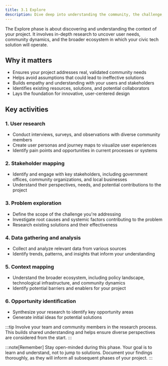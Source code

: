 ```yaml
---
title: 3.1 Explore 
description: Dive deep into understanding the community, the challenge, and the context. Cast a wide net to gather diverse perspectives and insights.
---
```


The Explore phase is about discovering and understanding the context of your project. It involves in-depth research to uncover user needs, community dynamics, and the broader ecosystem in which your civic tech solution will operate.

## Why it matters

- Ensures your project addresses real, validated community needs
- Helps avoid assumptions that could lead to ineffective solutions
- Builds empathy and understanding with your users and stakeholders
- Identifies existing resources, solutions, and potential collaborators
- Lays the foundation for innovative, user-centered design

## Key activities

### 1. User research
- Conduct interviews, surveys, and observations with diverse community members
- Create user personas and journey maps to visualize user experiences
- Identify pain points and opportunities in current processes or systems

### 2. Stakeholder mapping
- Identify and engage with key stakeholders, including government offices, community organizations, and local businesses
- Understand their perspectives, needs, and potential contributions to the project

### 3. Problem exploration
- Define the scope of the challenge you're addressing
- Investigate root causes and systemic factors contributing to the problem
- Research existing solutions and their effectiveness

### 4. Data gathering and analysis
- Collect and analyze relevant data from various sources
- Identify trends, patterns, and insights that inform your understanding

### 5. Context mapping
- Understand the broader ecosystem, including policy landscape, technological infrastructure, and community dynamics
- Identify potential barriers and enablers for your project

### 6. Opportunity identification
- Synthesize your research to identify key opportunity areas
- Generate initial ideas for potential solutions

:::tip
Involve your team and community members in the research process. This builds shared understanding and helps ensure diverse perspectives are considered from the start.
:::

:::note[Remember]
Stay open-minded during this phase. Your goal is to learn and understand, not to jump to solutions. Document your findings thoroughly, as they will inform all subsequent phases of your project.
:::